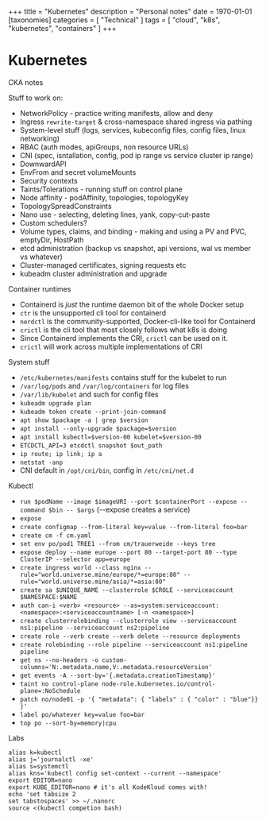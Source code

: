 +++
title = "Kubernetes"
description = "Personal notes"
date = 1970-01-01
[taxonomies]
categories = [ "Technical" ]
tags = [ "cloud", "k8s", "kubernetes", "containers" ]
+++

# Kubernetes

CKA notes

Stuff to work on:

- NetworkPolicy - practice writing manifests, allow and deny
- Ingress `rewrite-target` & cross-namespace shared ingress via pathing
- System-level stuff (logs, services, kubeconfig files, config files, linux networking)
- RBAC (auth modes, apiGroups, non resource URLs)
- CNI (spec, isntallation, config, pod ip range vs service cluster ip range)
- DownwardAPI
- EnvFrom and secret volumeMounts
- Security contexts
- Taints/Tolerations - running stuff on control plane
- Node affinity - podAffinity, topologies, topologyKey
- TopologySpreadConstraints
- Nano use - selecting, deleting lines, yank, copy-cut-paste
- Custom schedulers?
- Volume types, claims, and binding - making and using a PV and PVC, emptyDir, HostPath
- etcd administration (backup vs snapshot, api versions, wal vs member vs whatever)
- Cluster-managed certificates, signing requests etc
- kubeadm cluster administration and upgrade

Container runtimes

- Containerd is _just_ the runtime daemon bit of the whole Docker setup
- `ctr` is the unsupported cli tool for containerd
- `nerdctl` is the community-supported, Docker-cli-like tool for Containerd
- `crictl` is the cli tool that most closely follows what k8s is doing
- Since Containerd implements the CRI, `crictl` can be used on it.
- `crictl` will work across multiple implementations of CRI

System stuff

- `/etc/kubernetes/manifests` contains stuff for the kubelet to run
- `/var/log/pods` and `/var/log/containers` for log files
- `/var/lib/kubelet` and such for config files
- `kubeadm upgrade plan`
- `kubeadm token create --print-join-command`
- `apt show $package -a | grep $version`
- `apt install --only-upgrade $package=$version`
- `apt install kubectl=$version-00 kubelet=$version-00`
- `ETCDCTL_API=3 etcdctl snapshot $out_path`
- `ip route; ip link; ip a`
- `netstat -anp`
- CNI default in `/opt/cni/bin`, config in `/etc/cni/net.d`

Kubectl

- `run $podName --image $imageURI --port $containerPort --expose --command $bin -- $args` (--expose creates a service)
- `expose`
- `create configmap --from-literal key=value --from-literal foo=bar`
- `create cm -f cm.yaml`
- `set env po/pod1 TREE1 --from cm/trauerweide --keys tree`
- `expose deploy --name europe --port 80 --target-port 80 --type ClusterIP --selector app=europe`
- `create ingress world --class nginx --rule="world.universe.mine/europe/*=europe:80" --rule="world.universe.mine/asia/*=asia:80"`
- `create sa $UNIQUE_NAME --clusterrole $CROLE --serviceaccount $NAMESPACE:$NAME`
- `auth can-i <verb> <resource> --as=system:serviceaccount:<namespace>:<serviceaccountname> [-n <namespace>]`
- `create clusterrolebinding --clusterrole view --serviceaccount ns1:pipeline --serviceaccount ns2:pipeline`
- `create role --verb create --verb delete --resource deployments`
- `create rolebinding --role pipeline --serviceaccount ns1:pipeline pipeline`
- `get ns --no-headers -o custom-columns='N:.metadata.name,V:.metadata.resourceVersion'`
- `get events -A --sort-by='{.metadata.creationTimestamp}'`
- `taint no control-plane node-role.kubernetes.io/control-plane=:NoSchedule`
- `patch no/node01 -p '{ "metadata": { "labels" : { "color" : "blue"}} }'`
- `label po/whatever key=value foo=bar`
- `top po --sort-by=memory|cpu`

Labs

```shell
alias k=kubectl
alias j='journalctl -xe'
alias s=systemctl
alias kns='kubectl config set-context --current --namespace'
export EDITOR=nano
export KUBE_EDITOR=nano # it's all KodeKloud comes with!
echo 'set tabsize 2
set tabstospaces' >> ~/.nanorc
source <(kubectl competion bash)
```
